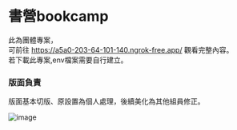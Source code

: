 # 書營bookcamp
此為團體專案，<br>
可前往 https://a5a0-203-64-101-140.ngrok-free.app/ 觀看完整內容。<br>
若下載此專案,env檔案需要自行建立。<br>

### 版面負責
版面基本切版、原設置為個人處理，後續美化為其他組員修正。

![image](https://github.com/milu0925/bookcamp/assets/122149992/bf83715c-8515-4046-877d-a86222e1ca1e)


